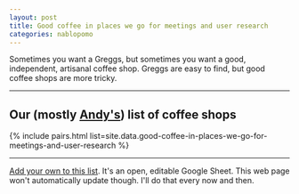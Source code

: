 ```yaml
---
layout: post
title: Good coffee in places we go for meetings and user research
categories: nablopomo
---
```


<p class="lede">Sometimes you want a Greggs, but sometimes you want a good, independent, artisanal coffee shop. Greggs are easy to find, but good coffee shops are more tricky.</p>

***

## Our (mostly [Andy's](https://twitter.com/mr_dudders)) list of coffee shops

{% include pairs.html list=site.data.good-coffee-in-places-we-go-for-meetings-and-user-research %}

***

[Add your own to this list](https://docs.google.com/spreadsheets/d/1mXwoRE_Ws280rLevbXKl1bzbDl1cfmVD63OLY-lfwrk/edit?usp=sharing). It's an open, editable Google Sheet. This web page won't automatically update though. I'll do that every now and then.
